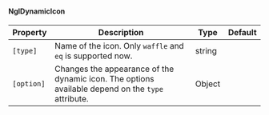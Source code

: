 ### <ngl-dynamic-icon>
#### NglDynamicIcon

| Property | Description | Type | Default |
| -------- | ----------- | ---- | ------- |
| `[type]` | Name of the icon. Only `waffle` and `eq` is supported now. | string | |
| `[option]` | Changes the appearance of the dynamic icon. The options available depend on the `type` attribute. | Object | |

